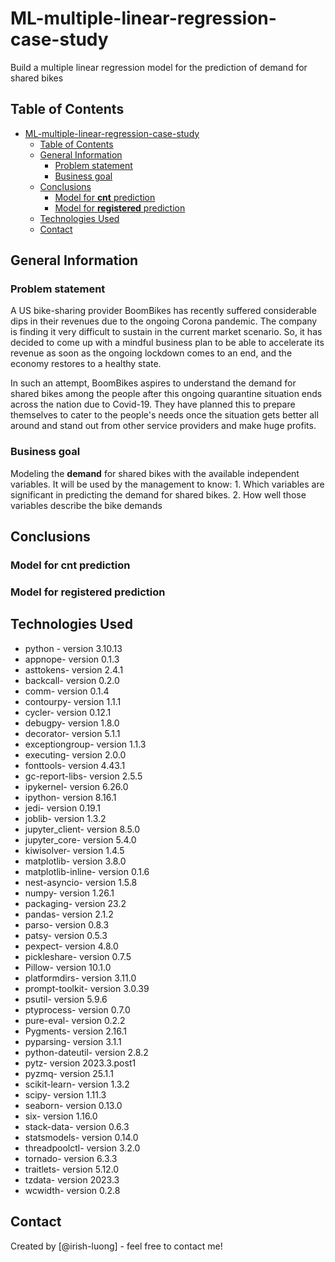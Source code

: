 # ML-multiple-linear-regression-case-study
Build a multiple linear regression model for the prediction of demand for shared bikes


## Table of Contents
- [ML-multiple-linear-regression-case-study](#ml-multiple-linear-regression-case-study)
  - [Table of Contents](#table-of-contents)
  - [General Information](#general-information)
    - [Problem statement](#problem-statement)
    - [Business goal](#business-goal)
  - [Conclusions](#conclusions)
    - [Model for **cnt** prediction](#model-for-cnt-prediction)
    - [Model for **registered** prediction](#model-for-registered-prediction)
  - [Technologies Used](#technologies-used)
  - [Contact](#contact)


## General Information
### Problem statement
A US bike-sharing provider BoomBikes has recently suffered considerable dips in their revenues due to the ongoing Corona pandemic. The company is finding it very difficult to sustain in the current market scenario. So, it has decided to come up with a mindful business plan to be able to accelerate its revenue as soon as the ongoing lockdown comes to an end, and the economy restores to a healthy state. 

In such an attempt, BoomBikes aspires to understand the demand for shared bikes among the people after this ongoing quarantine situation ends across the nation due to Covid-19. They have planned this to prepare themselves to cater to the people's needs once the situation gets better all around and stand out from other service providers and make huge profits.

### Business goal
Modeling the **demand** for shared bikes with the available independent variables. It will be used by the management to know:
    1. Which variables are significant in predicting the demand for shared bikes.
    2. How well those variables describe the bike demands

## Conclusions

### Model for **cnt** prediction

### Model for **registered** prediction


## Technologies Used
- python - version 3.10.13
- appnope- version 0.1.3
- asttokens- version 2.4.1
- backcall- version 0.2.0
- comm- version 0.1.4
- contourpy- version 1.1.1
- cycler- version 0.12.1
- debugpy- version 1.8.0
- decorator- version 5.1.1
- exceptiongroup- version 1.1.3
- executing- version 2.0.0
- fonttools- version 4.43.1
- gc-report-libs- version 2.5.5
- ipykernel- version 6.26.0
- ipython- version 8.16.1
- jedi- version 0.19.1
- joblib- version 1.3.2
- jupyter_client- version 8.5.0
- jupyter_core- version 5.4.0
- kiwisolver- version 1.4.5
- matplotlib- version 3.8.0
- matplotlib-inline- version 0.1.6
- nest-asyncio- version 1.5.8
- numpy- version 1.26.1
- packaging- version 23.2
- pandas- version 2.1.2
- parso- version 0.8.3
- patsy- version 0.5.3
- pexpect- version 4.8.0
- pickleshare- version 0.7.5
- Pillow- version 10.1.0
- platformdirs- version 3.11.0
- prompt-toolkit- version 3.0.39
- psutil- version 5.9.6
- ptyprocess- version 0.7.0
- pure-eval- version 0.2.2
- Pygments- version 2.16.1
- pyparsing- version 3.1.1
- python-dateutil- version 2.8.2
- pytz- version 2023.3.post1
- pyzmq- version 25.1.1
- scikit-learn- version 1.3.2
- scipy- version 1.11.3
- seaborn- version 0.13.0
- six- version 1.16.0
- stack-data- version 0.6.3
- statsmodels- version 0.14.0
- threadpoolctl- version 3.2.0
- tornado- version 6.3.3
- traitlets- version 5.12.0
- tzdata- version 2023.3
- wcwidth- version 0.2.8


## Contact
Created by [@irish-luong] - feel free to contact me!


